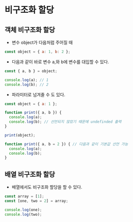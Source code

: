 # 비구조화 할당
## 객체 비구조화 할당
- 변수 object가 다음처럼 주어질 때
``` javascript
const object = { a: 1, b: 2 };
```
- 다음과 같이 바로 변수 a,와 b에 변수를 대입할 수 있다.
``` javascript
const { a, b } = object;

console.log(a); // 1
console.log(b); // 2
```

- 파라미터로 넘겨줄 수 도 있다.
``` javascript
const object = { a: 1 };

function print({ a, b }) {
  console.log(a);
  console.log(b); // 선언되지 않았기 때문에 undefinded 출력
}

print(object);

function print({ a, b = 2 }) { // 다음과 같이 기본값 선언 가능
  console.log(a);
  console.log(b); 
}
```
## 배열 비구조화 할당
- 배열에서도 비구조화 할당을 할 수 있다.
``` javascript
const array = [1];
const [one, two = 2] = array;

console.log(one);
console.log(two);
```